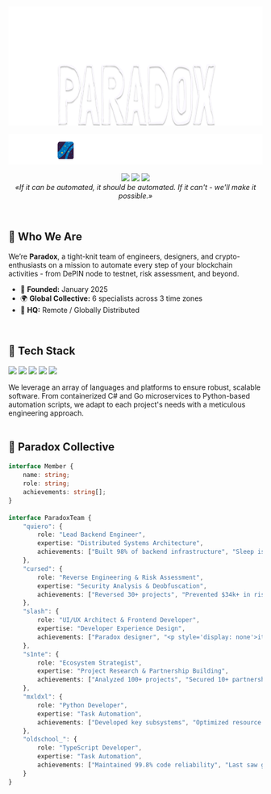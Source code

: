 
<p align="center">
  <img 
     src="https://raw.githubusercontent.com/cursssed/cursssed/refs/heads/main/p2.png"
     alt="Paradox Logo"
     width="846" height="236" 
  />
</p>

<p align="center">
  <img 
     src="https://raw.githubusercontent.com/cursssed/cursssed/refs/heads/main/hello.gif"
     alt="Hello Animation"
     width="550" height="60" 
  />
</p>
<p align="center">
  <img src="https://img.shields.io/badge/Uptime-99%25-brightgreen?style=for-the-badge&logo=google-chat&logoColor=white">
  <img src="https://img.shields.io/badge/Code_Audited-1M+_Lines-orange?style=for-the-badge&logo=git">
  <img src="https://img.shields.io/badge/Reversed_Projects-30+_projects-8A2BE2?style=for-the-badge&logo=radar&logoColor=white">
  <br>
  <i>«If it can be automated, it should be automated. If it can't - we'll make it possible.»‎</i>
</p>

<br>

## 🚀 Who We Are

We’re **Paradox**, a tight-knit team of engineers, designers, and crypto-enthusiasts on a mission to automate every step of your blockchain activities - from DePIN node to testnet, risk assessment, and beyond.
- 📅 **Founded:** January 2025  
- 🌍 **Global Collective:** 6 specialists across 3 time zones
- 📌 **HQ:** Remote / Globally Distributed

<br>

## 🎯 Tech Stack
<p align="left">
  <img src="https://img.shields.io/badge/c%23-%23239120.svg?style=for-the-badge&logo=csharp&logoColor=white"/>
  <img src="https://img.shields.io/badge/go-%2300ADD8.svg?style=for-the-badge&logo=go&logoColor=white"/>
  <img src="https://img.shields.io/badge/typescript-%23007ACC.svg?style=for-the-badge&logo=typescript&logoColor=white"/>
  <img src="https://img.shields.io/badge/python-3670A0?style=for-the-badge&logo=python&logoColor=ffdd54"/>
  <img src="https://img.shields.io/badge/docker-%230db7ed.svg?style=for-the-badge&logo=docker&logoColor=white"/>
</p>
We leverage an array of languages and platforms to ensure robust, scalable software. From containerized C# and Go microservices to Python-based automation scripts, we adapt to each project's needs with a meticulous engineering approach.

<br>
<br>

## 👥 Paradox Collective
```ts
interface Member {
    name: string;
    role: string;
    achievements: string[];
}

interface ParadoxTeam {
    "quiero": {
        role: "Lead Backend Engineer",
        expertise: "Distributed Systems Architecture",
        achievements: ["Built 98% of backend infrastructure", "Sleep is a myth - 24/7 infrastructure guardian"]
    },
    "cursed": {
        role: "Reverse Engineering & Risk Assessment",
        expertise: "Security Analysis & Deobfuscation",
        achievements: ["Reversed 30+ projects", "Prevented $34k+ in risks"]
    },
    "slash": {
        role: "UI/UX Architect & Frontend Developer",
        expertise: "Developer Experience Design",
        achievements: ["Paradox designer", "<p style='display: none'>it's me!</p>"]
    },
    "s1nte": {
        role: "Ecosystem Strategist",
        expertise: "Project Research & Partnership Building",
        achievements: ["Analyzed 100+ projects", "Secured 10+ partnerships"]
    },
    "mxldxl": {
        role: "Python Developer",
        expertise: "Task Automation",
        achievements: ["Developed key subsystems", "Optimized resource usage by 40%"]
    },
    "oldschool_": {
        role: "TypeScript Developer",
        expertise: "Task Automation",
        achievements: ["Maintained 99.8% code reliability", "Last saw grass in 2022"]
    }
}
```

